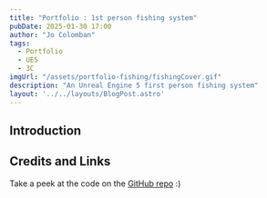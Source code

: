```yaml
---
title: "Portfolio : 1st person fishing system"
pubDate: 2025-01-30 17:00
author: "Jo Colomban"
tags:
  - Portfolio
  - UE5
  - 3C
imgUrl: "/assets/portfolio-fishing/fishingCover.gif"
description: "An Unreal Engine 5 first person fishing system"
layout: '../../layouts/BlogPost.astro'
---
```


## Introduction

## Credits and Links

Take a peek at the code on the [GitHub repo](https://github.com/Giocol/ProjectSwordfish) :) 


